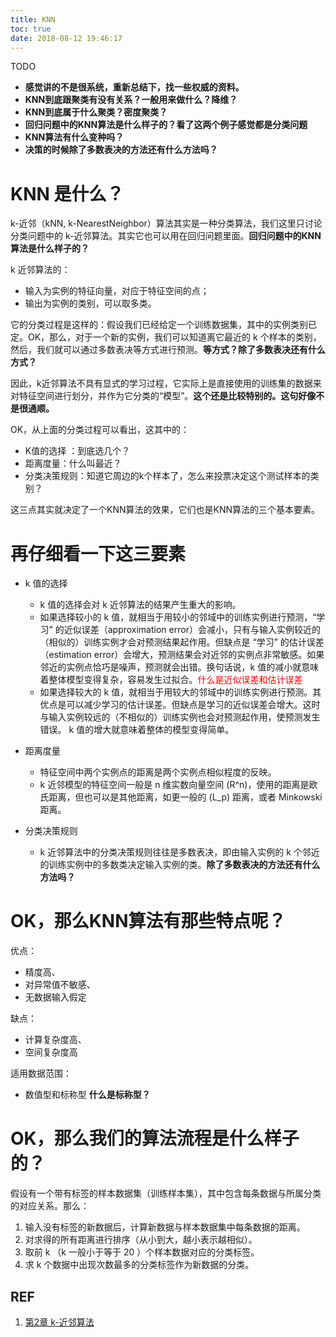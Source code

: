 ```yaml
---
title: KNN
toc: true
date: 2018-08-12 19:46:17
---
```


TODO

* **感觉讲的不是很系统，重新总结下，找一些权威的资料。**
* **KNN到底跟聚类有没有关系？一般用来做什么？降维？**
* **KNN到底属于什么聚类？密度聚类？**
* **回归问题中的KNN算法是什么样子的？看了这两个例子感觉都是分类问题**
* **KNN算法有什么变种吗？**
* **决策的时候除了多数表决的方法还有什么方法吗？**





# KNN 是什么？


k-近邻（kNN, k-NearestNeighbor）算法其实是一种分类算法，我们这里只讨论分类问题中的 k-近邻算法。其实它也可以用在回归问题里面。**回归问题中的KNN算法是什么样子的？**

k 近邻算法的：

* 输入为实例的特征向量，对应于特征空间的点；
* 输出为实例的类别，可以取多类。


它的分类过程是这样的：假设我们已经给定一个训练数据集，其中的实例类别已定。OK，那么，对于一个新的实例，我们可以知道离它最近的 k 个样本的类别，然后，我们就可以通过多数表决等方式进行预测。**等方式？除了多数表决还有什么方式？**

因此，k近邻算法不具有显式的学习过程，它实际上是直接使用的训练集的数据来对特征空间进行划分，并作为它分类的“模型”。**这个还是比较特别的。这句好像不是很通顺。**

OK，从上面的分类过程可以看出，这其中的：

* K值的选择 ：到底选几个？
* 距离度量：什么叫最近？
* 分类决策规则：知道它周边的k个样本了，怎么来投票决定这个测试样本的类别？


这三点其实就决定了一个KNN算法的效果，它们也是KNN算法的三个基本要素。


# 再仔细看一下这三要素






  * k 值的选择
    * k 值的选择会对 k 近邻算法的结果产生重大的影响。
    * 如果选择较小的 k 值，就相当于用较小的邻域中的训练实例进行预测，“学习” 的近似误差（approximation error）会减小，只有与输入实例较近的（相似的）训练实例才会对预测结果起作用。但缺点是 “学习” 的估计误差（estimation error）会增大，预测结果会对近邻的实例点非常敏感。如果邻近的实例点恰巧是噪声，预测就会出错。换句话说，k 值的减小就意味着整体模型变得复杂，容易发生过拟合。<span style="color:red;">什么是近似误差和估计误差</span>
    * 如果选择较大的 k 值，就相当于用较大的邻域中的训练实例进行预测。其优点是可以减少学习的估计误差。但缺点是学习的近似误差会增大。这时与输入实例较远的（不相似的）训练实例也会对预测起作用，使预测发生错误。 k 值的增大就意味着整体的模型变得简单。

  * 距离度量
    * 特征空间中两个实例点的距离是两个实例点相似程度的反映。
    * k 近邻模型的特征空间一般是 n 维实数向量空间 \(R^n\)，使用的距离是欧氏距离，但也可以是其他距离，如更一般的 \(L_p\) 距离，或者 Minkowski 距离。

  * 分类决策规则
    * k 近邻算法中的分类决策规则往往是多数表决，即由输入实例的 k 个邻近的训练实例中的多数类决定输入实例的类。**除了多数表决的方法还有什么方法吗？**


# OK，那么KNN算法有那些特点呢？


优点：

* 精度高、
* 对异常值不敏感、
* 无数据输入假定

缺点：

* 计算复杂度高、
* 空间复杂度高


适用数据范围：

* 数值型和标称型 **什么是标称型？**





# OK，那么我们的算法流程是什么样子的？


假设有一个带有标签的样本数据集（训练样本集），其中包含每条数据与所属分类的对应关系。那么：

1. 输入没有标签的新数据后，计算新数据与样本数据集中每条数据的距离。
2. 对求得的所有距离进行排序（从小到大，越小表示越相似）。
3. 取前 k （k 一般小于等于 20 ）个样本数据对应的分类标签。
4. 求 k 个数据中出现次数最多的分类标签作为新数据的分类。





## REF

1. [第2章 k-近邻算法](http://ml.apachecn.org/mlia/knn/)
